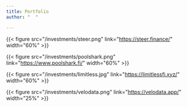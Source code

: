 ```yaml
---
title: Portfolio
author: "  "

---
```


{{< figure src="/investments/steer.png" link="https://steer.finance/" width="60%"  >}}

{{< figure src="/investments/poolshark.png" link="https://www.poolshark.fi/" width="60%" >}}

{{< figure src="/investments/limitless.jpg" link="https://limitlessfi.xyz/" width="60%" >}}

{{< figure src="/investments/velodata.png" link="https://velodata.app/" width="25%" >}}
